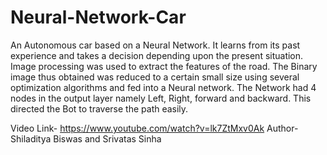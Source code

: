 # Neural-Network-Car

An Autonomous car based on a Neural Network. It learns from its past experience and takes a decision depending upon the present situation. Image processing was used to extract the features of the road. The Binary image thus obtained was reduced to a certain small size using several optimization algorithms and fed into a Neural network. The Network had 4 nodes in the output layer namely Left, Right, forward and backward. This directed the Bot to traverse the path easily.

Video Link- https://www.youtube.com/watch?v=lk7ZtMxv0Ak
Author- Shiladitya Biswas and Srivatas Sinha
